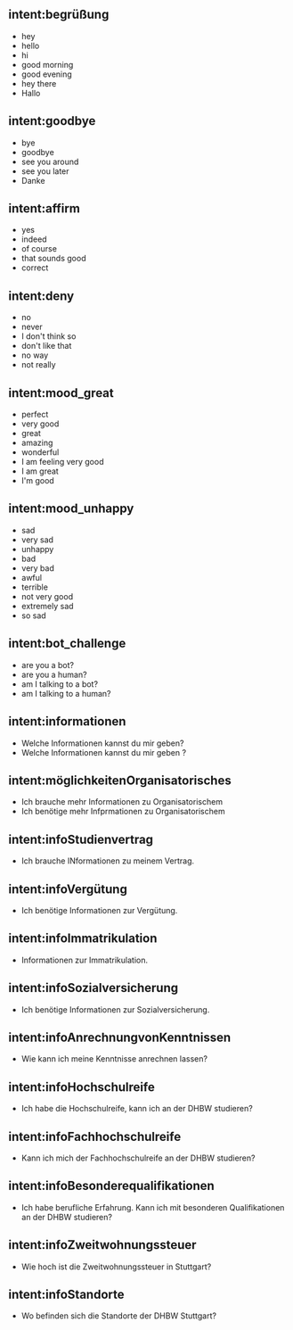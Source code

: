 ## intent:begrüßung
- hey
- hello
- hi
- good morning
- good evening
- hey there
- Hallo

## intent:goodbye
- bye
- goodbye
- see you around
- see you later
- Danke

## intent:affirm
- yes
- indeed
- of course
- that sounds good
- correct

## intent:deny
- no
- never
- I don't think so
- don't like that
- no way
- not really

## intent:mood_great
- perfect
- very good
- great
- amazing
- wonderful
- I am feeling very good
- I am great
- I'm good

## intent:mood_unhappy
- sad
- very sad
- unhappy
- bad
- very bad
- awful
- terrible
- not very good
- extremely sad
- so sad

## intent:bot_challenge
- are you a bot?
- are you a human?
- am I talking to a bot?
- am I talking to a human?

## intent:informationen
- Welche Informationen kannst du mir geben?
- Welche Informationen kannst du mir geben ?

## intent:möglichkeitenOrganisatorisches
- Ich brauche mehr Informationen zu Organisatorischem
- Ich benötige mehr Infprmationen zu Organisatorischem

## intent:infoStudienvertrag
- Ich brauche INformationen zu meinem Vertrag.

## intent:infoVergütung
- Ich benötige Informationen zur Vergütung.

## intent:infoImmatrikulation
- Informationen zur Immatrikulation.

## intent:infoSozialversicherung
- Ich benötige Informationen zur Sozialversicherung.

## intent:infoAnrechnungvonKenntnissen
- Wie kann ich meine Kenntnisse anrechnen lassen?

## intent:infoHochschulreife
- Ich habe die Hochschulreife, kann ich an der DHBW studieren?

## intent:infoFachhochschulreife
- Kann ich mich der Fachhochschulreife an der DHBW studieren?

## intent:infoBesonderequalifikationen
- Ich habe berufliche Erfahrung. Kann ich mit besonderen Qualifikationen an der DHBW studieren?

## intent:infoZweitwohnungssteuer
- Wie hoch ist die Zweitwohnungssteuer in Stuttgart?

## intent:infoStandorte
- Wo befinden sich die Standorte der DHBW Stuttgart?
